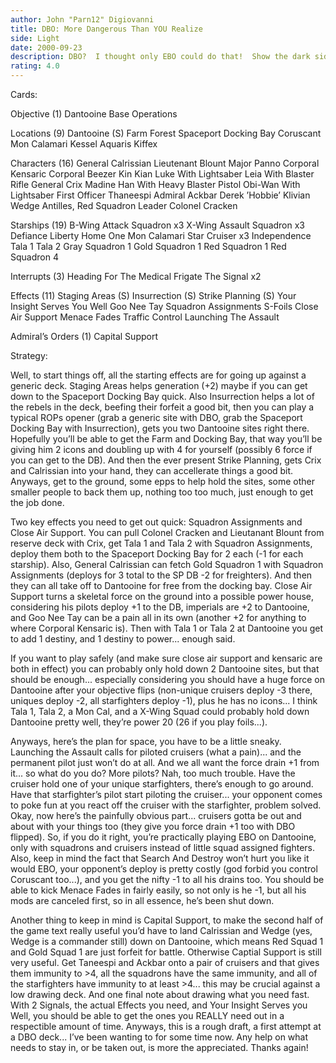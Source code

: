 ```yaml
---
author: John "Parn12" Digiovanni
title: DBO: More Dangerous Than YOU Realize
side: Light
date: 2000-09-23
description: DBO?  I thought only EBO could do that!  Show the dark side what happens when they think its "too remote."
rating: 4.0
---
```

Cards: 

Objective (1)
Dantooine Base Operations

Locations (9)
Dantooine (S)
Farm
Forest
Spaceport Docking Bay
Coruscant
Mon Calamari
Kessel
Aquaris
Kiffex

Characters (16)
General Calrissian
Lieutenant Blount
Major Panno
Corporal Kensaric
Corporal Beezer
Kin Kian
Luke With Lightsaber
Leia With Blaster Rifle
General Crix Madine
Han With Heavy Blaster Pistol
Obi-Wan With Lightsaber
First Officer Thaneespi
Admiral Ackbar
Derek ’Hobbie’ Klivian
Wedge Antilles, Red Squadron Leader
Colonel Cracken

Starships (19)
B-Wing Attack Squadron x3
X-Wing Assault Squadron x3
Defiance
Liberty
Home One
Mon Calamari Star Cruiser x3
Independence
Tala 1
Tala 2
Gray Squadron 1
Gold Squadron 1
Red Squadron 1
Red Squadron 4

Interrupts (3)
Heading For The Medical Frigate
The Signal x2

Effects (11)
Staging Areas (S)
Insurrection (S)
Strike Planning (S)
Your Insight Serves You Well
Goo Nee Tay
Squadron Assignments
S-Foils
Close Air Support
Menace Fades
Traffic Control
Launching The Assault

Admiral’s Orders (1)
Capital Support 

Strategy: 

Well, to start things off, all the starting effects are for going up against a generic deck.  Staging Areas helps generation (+2) maybe if you can get down to the Spaceport Docking Bay quick.  Also Insurrection helps a lot of the rebels in the deck, beefing their forfeit a good bit, then you can play a typical ROPs opener (grab a generic site with DBO, grab the Spaceport Docking Bay with Insurrection), gets you two Dantooine sites right there.  Hopefully you’ll be able to get the Farm and Docking Bay, that way you’ll be giving him 2 icons and doubling up with 4 for yourself (possibly 6 force if you can get to the DB).  And then the ever present Strike Planning, gets Crix and Calrissian into your hand, they can accellerate things a good bit.  Anyways, get to the ground, some epps to help hold the sites, some other smaller people to back them up, nothing too too much, just enough to get the job done.

Two key effects you need to get out quick: Squadron Assignments and Close Air Support.	You can pull Colonel Cracken and Lieutanant Blount from reserve deck with Crix, get Tala 1 and Tala 2 with Squadron Assignments, deploy them both to the Spaceport Docking Bay for 2 each (-1 for each starship).  Also, General Calrissian can fetch Gold Squadron 1 with Squadron Assignments (deploys for 3 total to the SP DB -2 for freighters).  And then they can all take off to Dantooine for free from the docking bay.  Close Air Support turns a skeletal force on the ground into a possible power house, considering his pilots deploy +1 to the DB, imperials are +2 to Dantooine, and Goo Nee Tay can be a pain all in its own (another +2 for anything to where Corporal Kensaric is).  Then with Tala 1 or Tala 2 at Dantooine you get to add 1 destiny, and 1 destiny to power... enough said.

If you want to play safely (and make sure close air support and kensaric are both in effect) you can probably only hold down 2 Dantooine sites, but that should be enough... especially considering you should have a huge force on Dantooine after your objective flips (non-unique cruisers deploy -3 there, uniques deploy -2, all starfighters deploy -1), plus he has no icons... I think Tala 1, Tala 2, a Mon Cal, and a X-Wing Squad could probably hold down Dantooine pretty well, they’re power 20 (26 if you play foils...).

Anyways, here’s the plan for space, you have to be a little sneaky.  Launching the Assault calls for piloted cruisers (what a pain)... and the permanent pilot just won’t do at all.	And we all want the force drain +1 from it... so what do you do?  More pilots?	Nah, too much trouble.	Have the cruiser hold one of your unique starfighters, there’s enough to go around.  Have that starfighter’s pilot start piloting the cruiser... your opponent comes to poke fun at you react off the cruiser with the starfighter, problem solved.  Okay, now here’s the painfully obvious part... cruisers gotta be out and about with your things too (they give you force drain +1 too with DBO flipped).  So, if you do it right, you’re practically playing EBO on Dantooine, only with squadrons and cruisers instead of little squad assigned fighters.  Also, keep in mind the fact that Search And Destroy won’t hurt you like it would EBO, your opponent’s deploy is pretty costly (god forbid you control Coruscant too...), and you get the nifty -1 to all his drains too.  You should be able to kick Menace Fades in fairly easily, so not only is he -1, but all his mods are canceled first, so in all essence, he’s been shut down.

Another thing to keep in mind is Capital Support, to make the second half of the game text really useful you’d have to land Calrissian and Wedge (yes, Wedge is a commander still) down on Dantooine, which means Red Squad 1 and Gold Squad 1 are just forfeit for battle.  Otherwise Captial Support is still very useful.  Get Taneespi and Ackbar onto a pair of cruisers and that gives them immunity to >4, all the squadrons have the same immunity, and all of the starfighters have immunity to at least >4... this may be crucial against a low drawing deck.  And one final note about drawing what you need fast.  With 2 Signals, the actual Effects you need, and Your Insight Serves you Well, you should be able to get the ones you REALLY need out in a respectible amount of time.  Anyways, this is a rough draft, a first attempt at a DBO deck... I’ve been wanting to for some time now.  Any help on what needs to stay in, or be taken out, is more the appreciated.  Thanks again! 